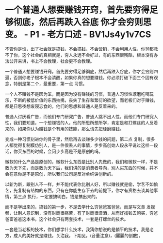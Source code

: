 # 一个普通人想要赚钱开窍，首先要穷得足够彻底，然后再跌入谷底  你才会穷则思变。 - P1 - 老方口述 - BV1Js4y1v7CS

不管你是谁，出了社会就是搞钱，不会搞钱，不会营销，不会利用人性，你爸都救不了你，这个社会的真相就是，穷人永远不会好过，有的东西很残酷，根本没有办法公开来讲，书上不会教理，社会更不会教理。

一个普通人想要赚钱开窍，首先要穷得足够彻底，然后再跌入谷底，你才会穷则四遍，否则你老子根本不会清醒，如果你真的想要赚钱，你必须打破下面三个固有观念，特别是第二个，最重要，第一点 习惯。

一个人不赚钱不是因为笨，而是因为没有赚钱的习惯，普通人习惯性琢磨吃喝玩乐，不断的被低价值的东西抽携，丧失了生存和繁衍的欲望，而老板们对于赚钱，都是日思夜想废寝忘食的，他们的思想和普通人是反着来的。

普通人讨厌看广告，而他们专门研究广告，普通人跳不出人性，而他们专门研究人性，我们要知道，一个想赚钱的人，他的所思所想所学，肯定是和打螺丝的人反着来的，如果你认为赚钱是个有用的技能，那么请先把琢磨赚钱。

变成一种习惯刻进你的骨子里，然后再去谈赚多少钱的问题，第二点 复制，很多人都觉得复制模仿别人，是一件很丢人的事情，步步高创始人段永平说过这样一段话，你买东西的时候，会问步步高是不是原创的吗。

微软的什么产品是原创的，微软什么东西是比别人先做的，我们和微软一样，不是敢为天下先，而是敢为天下后，我们讲的是消费者导向，别人买东西的时候，并不会在意你是不是原创，所以我们公司是反对单纯讲创新的。

以新为新，跟别人不一样，并不能代表你比别人好，所以赚钱就是偷，学艺不如偷艺，先复制有结构的东西，只有在你能生存下去的前提下，你才有资格去谈其他事情，第三点 执行，一定要搞明白，钱是搞出来的。

而不是学出来的，搞钱的第一步，不是去学什么穷爸爸富爸爸，而是写文章 发视频，让别人意识到，没有财商很痛苦，有了财商很潇洒，从而好掏钱去购买，穷爸爸富爸爸这本书，这个社会只有两套技术，一套是打螺丝的技术。

一套是当老板的技术，你们想学什么技术，我猜你想说的是躺平的技术，我是老方，成人的美好就是赚钱，关注我，下期见，(音量注意)，(麗麗的倒數)。

